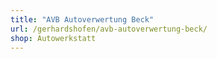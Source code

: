 ```yaml
---
title: "AVB Autoverwertung Beck"
url: /gerhardshofen/avb-autoverwertung-beck/
shop: Autowerkstatt
---
```

